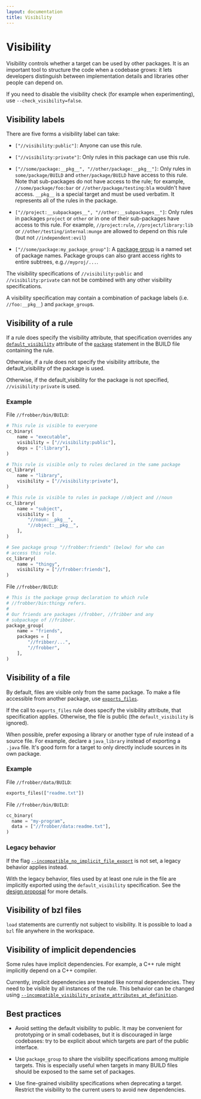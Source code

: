 ```yaml
---
layout: documentation
title: Visibility
---
```


# Visibility

Visibility controls whether a target can be used by other packages. It is an
important tool to structure the code when a codebase grows: it lets developers
distinguish between implementation details and libraries other people can depend
on.

If you need to disable the visibility check (for example when experimenting),
use `--check_visibility=false`.

## Visibility labels

There are five forms a visibility label can take:

*   `["//visibility:public"]`: Anyone can use this rule.
*   `["//visibility:private"]`: Only rules in this package can use this rule.

*   `["//some/package:__pkg__", "//other/package:__pkg__"]`: Only rules in
    `some/package/BUILD` and `other/package/BUILD` have access to this rule.
    Note that sub-packages do not have access to the rule; for example,
    `//some/package/foo:bar` or `//other/package/testing:bla` wouldn't have
    access. `__pkg__` is a special target and must be used verbatim. It
    represents all of the rules in the package.
*   `["//project:__subpackages__", "//other:__subpackages__"]`: Only rules in
    packages `project` or `other` or in one of their sub-packages have access to
    this rule. For example, `//project:rule`, `//project/library:lib` or
    `//other/testing/internal:munge` are allowed to depend on this rule (but not
    `//independent:evil`)
*   `["//some/package:my_package_group"]`: A
    [package group](be/functions.html#package_group) is a named set of package
    names. Package groups can also grant access rights to entire subtrees,
    e.g.`//myproj/...`.

The visibility specifications of `//visibility:public` and
`//visibility:private` can not be combined with any other visibility
specifications.

A visibility specification may contain a combination of package labels (i.e.
`//foo:__pkg__`) and `package_group`s.

## Visibility of a rule

If a rule does specify the visibility attribute, that specification overrides
any [`default_visibility`](be/functions.html#package.default_visibility)
attribute of the [`package`](functions.html#package) statement in the BUILD
file containing the rule.

Otherwise, if a rule does not specify the visibility attribute, the
default_visibility of the package is used.

Otherwise, if the default_visibility for the package is not specified,
`//visibility:private` is used.

### Example

File `//frobber/bin/BUILD`:

```python
# This rule is visible to everyone
cc_binary(
    name = "executable",
    visibility = ["//visibility:public"],
    deps = [":library"],
)

# This rule is visible only to rules declared in the same package
cc_library(
    name = "library",
    visibility = ["//visibility:private"],
)

# This rule is visible to rules in package //object and //noun
cc_library(
    name = "subject",
    visibility = [
        "//noun:__pkg__",
        "//object:__pkg__",
    ],
)

# See package group "//frobber:friends" (below) for who can
# access this rule.
cc_library(
    name = "thingy",
    visibility = ["//frobber:friends"],
)
```

File `//frobber/BUILD`:

```python
# This is the package group declaration to which rule
# //frobber/bin:thingy refers.
#
# Our friends are packages //frobber, //fribber and any
# subpackage of //fribber.
package_group(
    name = "friends",
    packages = [
        "//fribber/...",
        "//frobber",
    ],
)
```

## Visibility of a file

By default, files are visible only from the same package. To make a file
accessible from another package, use
[`exports_files`](be/functions.html#exports_files).

If the call to `exports_files` rule does specify the visibility attribute, that
specification applies. Otherwise, the file is public (the `default_visibility`
is ignored).

When possible, prefer exposing a library or another type of rule instead of a
source file. For example, declare a `java_library` instead of exporting a
`.java` file. It's good form for a target to only directly include sources in
its own package.

### Example

File `//frobber/data/BUILD`:

```python
exports_files(["readme.txt"])
```

File `//frobber/bin/BUILD`:

```python
cc_binary(
  name = "my-program",
  data = ["//frobber/data:readme.txt"],
)
```

### Legacy behavior

If the flag [`--incompatible_no_implicit_file_export`](https://github.com/bazelbuild/bazel/issues/10225)
is not set, a legacy behavior applies instead.

With the legacy behavior, files used by at least one rule in the file are
implicitly exported using the `default_visibility` specification. See the
[design proposal](https://github.com/bazelbuild/proposals/blob/master/designs/2019-10-24-file-visibility.md#example-and-description-of-the-problem)
for more details.

## Visibility of bzl files

`load` statements are currently not subject to visibility. It is possible to
load a `bzl` file anywhere in the workspace.

## Visibility of implicit dependencies

Some rules have implicit dependencies. For example, a C++ rule might implicitly
depend on a C++ compiler.

Currently, implicit dependencies are treated like normal dependencies. They need
to be visible by all instances of the rule. This behavior can be changed using
[`--incompatible_visibility_private_attributes_at_definition`](https://github.com/bazelbuild/proposals/blob/master/designs/2019-10-15-tool-visibility.md).

## Best practices

* Avoid setting the default visibility to public. It may be convenient for
prototyping or in small codebases, but it is discouraged in large codebases: try
to be explicit about which targets are part of the public interface.

* Use `package_group` to share the visibility specifications among multiple
  targets. This is especially useful when targets in many BUILD files should be
  exposed to the same set of packages.

* Use fine-grained visibility specifications when deprecating a target. Restrict
  the visibility to the current users to avoid new dependencies.
